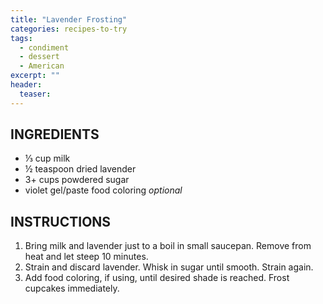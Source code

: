 ```yaml
---
title: "Lavender Frosting"
categories: recipes-to-try
tags: 
  - condiment
  - dessert
  - American
excerpt: ""
header:
  teaser: 
---
```


## INGREDIENTS
* ⅓ cup milk
* ½ teaspoon dried lavender
* 3+ cups powdered sugar
* violet gel/paste food coloring *optional*


## INSTRUCTIONS
1. Bring milk and lavender just to a boil in small saucepan. Remove from heat and let steep 10 minutes.
2. Strain and discard lavender. Whisk in sugar until smooth. Strain again.
3. Add food coloring, if using, until desired shade is reached. Frost cupcakes immediately.